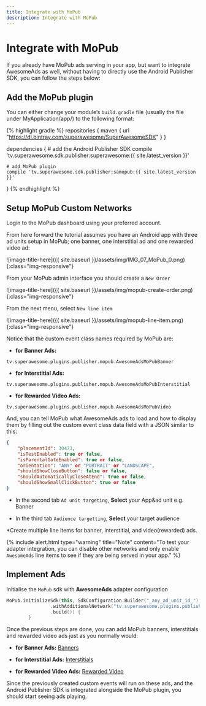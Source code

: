 ```yaml
---
title: Integrate with MoPub
description: Integrate with MoPub
---
```


# Integrate with MoPub

If you already have MoPub ads serving in your app, but want to integrate AwesomeAds as well, without having to directly use the Android Publisher SDK, you can follow the steps below:

## Add the MoPub plugin

You can either change your module’s `build.gradle` file (usually the file under MyApplication/app/) to the following format:

{% highlight gradle %}
repositories {
    maven { url "https://dl.bintray.com/superawesome/SuperAwesomeSDK" }
}

dependencies {
    # add the Android Publisher SDK
    compile 'tv.superawesome.sdk.publisher:superawesome:{{ site.latest_version }}'

    # add MoPub plugin
    compile 'tv.superawesome.sdk.publisher:samopub:{{ site.latest_version }}'
}
{% endhighlight %}

## Setup MoPub Custom Networks

Login to the MoPub dashboard using your preferred account.

From here forward the tutorial assumes you have an Android app with three ad units setup in MoPub; one banner, one interstitial ad and one rewarded video ad:

![image-title-here]({{ site.baseurl }}/assets/img/IMG_07_MoPub_0.png){:class="img-responsive"}

From your MoPub admin interface you should create a `New Order`

![image-title-here]({{ site.baseurl }}/assets/img/mopub-create-order.png){:class="img-responsive"}

From the next menu, select `New line item`

![image-title-here]({{ site.baseurl }}/assets/img/mopub-line-item.png){:class="img-responsive"}

Notice that the custom event class names required by MoPub are:
 - <strong>for Banner Ads:</strong>
 
 `tv.superawesome.plugins.publisher.mopub.AwesomeAdsMoPubBanner`
 - <strong>for Interstitial Ads:</strong> 
 
 `tv.superawesome.plugins.publisher.mopub.AwesomeAdsMoPubInterstitial`
 - <strong>for Rewarded Video Ads:</strong> 
 
 `tv.superawesome.plugins.publisher.mopub.AwesomeAdsMoPubVideo`

And, you can tell MoPub what AwesomeAds ads to load and how to display them by filling out the custom event class data field with a JSON similar to this:

```json
{
    "placementId": 30473,
    "isTestEnabled": true or false,
    "isParentalGateEnabled": true or false,
    "orientation": "ANY" or "PORTRAIT" or "LANDSCAPE",
    "shouldShowCloseButton": false or false,
    "shouldAutomaticallyCloseAtEnd": true or false,
    "shouldShowSmallClickButton": true or false
}
```

- In the second tab `Ad unit targeting`, <strong>Select</strong> your App&ad unit e.g. Banner

- In the third tab `Audience targetting`, <strong>Select</strong> your target audience

*Create multiple line items for banner, interstitial, and video(rewarded) ads.

{% include alert.html type="warning" title="Note" content="To test your adapter integration, you can disable other networks and only enable `AwesomeAds` line items to see if they are being served in your app." %}


## Implement Ads

Initialise the `MoPub` sdk with <strong>AwesomeAds</strong> adapter configuration

```kotlin
MoPub.initializeSdk(this, SdkConfiguration.Builder("_any_ad_unit_id_")
                .withAdditionalNetwork("tv.superawesome.plugins.publisher.mopub.AwesomeAdsMoPubAdapterConfiguration")
                .build()) {
        }
```

Once the previous steps are done, you can add MoPub banners, interstitials and rewarded video ads just as you normally would:

 - <strong>for Banner Ads:</strong>
 [Banners](https://developers.mopub.com/publishers/android/banner/)
 
 - <strong>for Interstitial Ads:</strong> 
 [Interstitials](https://developers.mopub.com/publishers/android/interstitial/)

 - <strong>for Rewarded Video Ads:</strong> 
 [Rewarded Video](https://developers.mopub.com/publishers/android/rewarded-video/)

Since the previously created custom events will run on these ads, and the Android Publisher SDK is integrated alongside the MoPub plugin, you should start seeing ads playing.